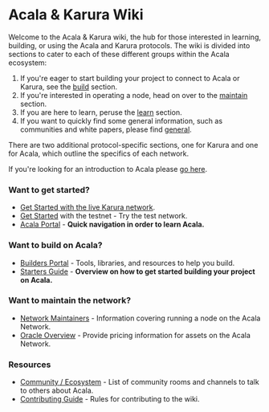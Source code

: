 # Acala & Karura Wiki

Welcome to the Acala & Karura wiki, the hub for those interested in learning, building, or using the Acala and Karura protocols. The wiki is divided into sections to cater to each of these different groups within the Acala ecosystem:

1. If you're eager to start building your project to connect to Acala or Karura, see the [build](https://wiki.acala.network/build/) section. 
2. If you're interested in operating a node, head on over to the [maintain](https://wiki.acala.network/maintain/) section. 
3. If you are here to learn, peruse the [learn](https://wiki.acala.network/learn/) section. 
4. If you want to quickly find some general information, such as communities and white papers, please find [general](https://wiki.acala.network/general/).

There are two additional protocol-specific sections, one for Karura and one for Acala, which outline the specifics of each network.

If you're looking for an introduction to Acala please [go here](https://wiki.acala.network/learn/acala-introduction).

### Want to get started?

- [Get Started with the live Karura network](karura/get-started/).
- [Get Started](https://wiki.acala.network/learn/get-started) with the testnet - Try the test network.
- [Acala Portal](https://wiki.acala.network/general/acala-portal) - **Quick navigation in order to learn Acala.**

### Want to build on Acala?

- [Builders Portal](https://wiki.acala.network/build/builders-portal) - Tools, libraries, and resources to help you build.
- [Starters Guide](https://wiki.acala.network/build/development-guide) - **Overview on how to get started building your project on Acala.**

### Want to maintain the network?

- [Network Maintainers](https://wiki.acala.network/maintain/network-maintainers) - Information covering running a node on the Acala Network.
- [Oracle Overview](https://wiki.acala.network/learn/basics/oracle) - Provide pricing information for assets on the Acala Network.

### Resources

- [Community / Ecosystem](https://wiki.acala.network/general/acala-portal/community) - List of community rooms and channels to talk to others about Acala.
- [Contributing Guide](https://wiki.acala.network/general/contributing) - Rules for contributing to the wiki.

